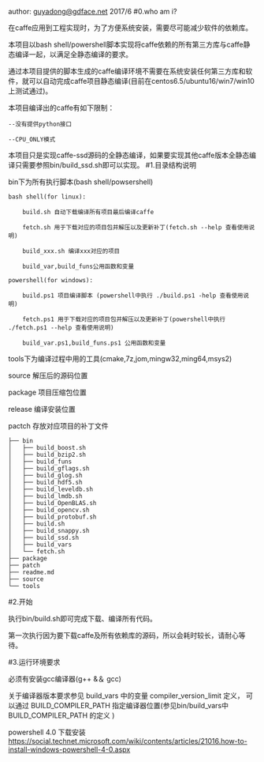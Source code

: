 author: guyadong@gdface.net 2017/6
#0.who am i?

在caffe应用到工程实现时，为了方便系统安装，需要尽可能减少软件的依赖库。

本项目以bash shell/powershell脚本实现将caffe依赖的所有第三方库与caffe静态编译一起，以满足全静态编译的要求。

通过本项目提供的脚本生成的caffe编译环境不需要在系统安装任何第三方库和软件，就可以自动完成caffe项目静态编译(目前在centos6.5/ubuntu16/win7/win10上测试通过)。


本项目编译出的caffe有如下限制：


	--没有提供python接口

	--CPU_ONLY模式

本项目只是实现caffe-ssd源码的全静态编译，如果要实现其他caffe版本全静态编译只需要参照bin/build_ssd.sh即可以实现。
#1.目录结构说明

bin下为所有执行脚本(bash shell/powsershell)

	bash shell(for linux):

		build.sh 自动下载编译所有项目最后编译caffe

		fetch.sh 用于下载对应的项目包并解压以及更新补丁(fetch.sh --help 查看使用说明)

		build_xxx.sh 编译xxx对应的项目

		build_var,build_funs公用函数和变量

	powershell(for windows):

		build.ps1 项目编译脚本 (powershell中执行 ./build.ps1 -help 查看使用说明)

		fetch.ps1 用于下载对应的项目包并解压以及更新补丁(powershell中执行 ./fetch.ps1 --help 查看使用说明)

		build_var.ps1,build_funs.ps1 公用函数和变量

tools下为编译过程中用的工具(cmake,7z,jom,mingw32,ming64,msys2)

source 解压后的源码位置

package 项目压缩包位置

release 编译安装位置

pactch 存放对应项目的补丁文件	

	
    ├── bin
    │   ├── build_boost.sh
    │   ├── build_bzip2.sh
    │   ├── build_funs
    │   ├── build_gflags.sh
    │   ├── build_glog.sh
    │   ├── build_hdf5.sh
    │   ├── build_leveldb.sh
    │   ├── build_lmdb.sh
    │   ├── build_OpenBLAS.sh
    │   ├── build_opencv.sh
    │   ├── build_protobuf.sh
    │   ├── build.sh
    │   ├── build_snappy.sh
    │   ├── build_ssd.sh
    │   ├── build_vars
    │   └── fetch.sh
    ├── package
    ├── patch
    ├── readme.md
    ├── source
    └── tools

#2.开始

执行bin/build.sh即可完成下载、编译所有代码。

第一次执行因为要下载caffe及所有依赖库的源码，所以会耗时较长，请耐心等待。



#3.运行环境要求

必须有安装gcc编译器(g++ &＆ gcc)

关于编译器版本要求参见 build_vars 中的变量 compiler_version_limit 定义，
可以通过 BUILD_COMPILER_PATH 指定编译器位置(参见bin/build_vars中 BUILD_COMPILER_PATH 的定义 )

powershell 4.0 下载安装
https://social.technet.microsoft.com/wiki/contents/articles/21016.how-to-install-windows-powershell-4-0.aspx

